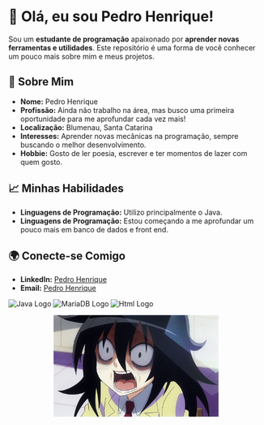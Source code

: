 # 👋 Olá, eu sou Pedro Henrique!

Sou um **estudante de programação** apaixonado por **aprender novas ferramentas e utilidades**. Este repositório é uma forma de você conhecer um pouco mais sobre mim e meus projetos.

## 🌟 Sobre Mim

- **Nome:** Pedro Henrique
- **Profissão:** Ainda não trabalho na área, mas busco uma primeira oportunidade para me aprofundar cada vez mais!
- **Localização:** Blumenau, Santa Catarina
- **Interesses:** Aprender novas mecânicas na programação, sempre buscando o melhor desenvolvimento.
- **Hobbie:** Gosto de ler poesia, escrever e ter momentos de lazer com quem gosto.

## 📈 Minhas Habilidades

- **Linguagens de Programação:** Utilizo principalmente o Java.
- **Linguagens de Programação:** Estou começando a me aprofundar um pouco mais em banco de dados e front end.

## 🌍 Conecte-se Comigo

- **LinkedIn:** [Pedro Henrique](https://www.linkedin.com/in/pedro-borba-627493229/)
- **Email:** [Pedro Henrique](mailto:pedrohenriqueborba1@gmail.com)

![Java Logo](https://www.vectorlogo.zone/logos/java/java-icon.svg)
![MariaDB Logo](https://www.vectorlogo.zone/logos/mariadb/mariadb-icon.svg)
![Html Logo](https://www.vectorlogo.zone/logos/w3_html5/w3_html5-icon.svg)


<p align="center">
  <img height="200" src="https://raw.githubusercontent.com/LTLA/acceptable-anime-gifs/master/registry/16742_WataMote/0001.gif">
</p>
